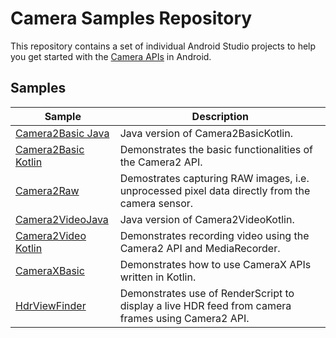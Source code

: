 # Camera Samples Repository

This repository contains a set of individual Android Studio projects to help you get
started with the [Camera APIs](https://developer.android.com/guide/topics/media/camera) in Android.

## Samples

| Sample 									| Description |
| ----------------------------------------- | ----------- |
| [Camera2Basic Java](Camera2BasicJava)  	| Java version of Camera2BasicKotlin.  |
| [Camera2Basic Kotlin](Camera2BasicKotlin) | Demonstrates the basic functionalities of the Camera2 API.  |
| [Camera2Raw](Camera2Raw) 			 		| Demostrates capturing RAW images, i.e. unprocessed pixel data directly from the camera sensor.  |
| [Camera2VideoJava](Camera2VideoJava)		| Java version of Camera2VideoKotlin.  |
| [Camera2Video Kotlin](Camera2VideoKotlin) | Demonstrates recording video using the Camera2 API and MediaRecorder.  |
| [CameraXBasic](CameraXBasic)  			| Demonstrates how to use CameraX APIs written in Kotlin.  |
| [HdrViewFinder](HdrViewFinder)  			| Demonstrates use of RenderScript to display a live HDR feed from camera frames using Camera2 API.  |
